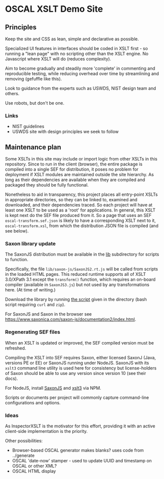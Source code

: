 # OSCAL XSLT Demo Site

## Principles

Keep the site and CSS as lean, simple and declarative as possible.

Specialized UI features in interfaces should be coded in XSLT first - so running a "lean page" with no scripting other than the XSLT engine. No Javascript where XSLT will do (reduces complexity).

Aim to become gradually and steadily more 'complete' in commenting and reproducible testing, while reducing overhead over time by streamlining and removing (gefuffle like this).

Look to guidance from the experts such as USWDS, NIST design team and others.

Use robots, but don't be one.

### Links

- NIST guidelines
- USWDS site with design principles we seek to follow

## Maintenance plan

Some XSLTs in this site may include or import logic from other XSLTs in this repository. Since to run in the client (browser), the entire package is compiled into a single SEF for distribution, it poses no problem for deployment if XSLT modules are maintained outside the site hierarchy. As long as their dependencies are available when they are compiled and packaged they should be fully functional.

Nonetheless to aid in transparency, this project places all entry-point XSLTs in appropriate directories, so they can be linked to, examined and downloaded, and their dependencies traced. So each project will have at least one XSLT to be used as a 'root' for applications. In general, this XSLT is kept next do the SEF file produced from it. So a page that uses an SEF `oscal-transform.sef.json` is likely to have a corresponding XSLT next to it, `oscal-transform.xsl`, from which the distribution JSON file is compiled (and see below).

### Saxon library update

The SaxonJS distribution must be available in the [lib](lib) subdirectory for scripts to function.

Specifically, the file `lib/saxon-js/SaxonJS2.rt.js` will be called from scripts in the loaded HTML pages. This reduced runtime supports all of XSLT 3.0/XPath 3.1 except the `transform()` function, which requires an on-board compiler (available in `SaxonJS3.js`) but not used by any transformations here. (At time of writing.)

Download the library by running [the script](lib/download-saxonjs.sh) given in the directory (bash script requiring `curl` and `zip`).

For SaxonJS and Saxon in the browser see https://www.saxonica.com/saxon-js/documentation2/index.html.

### Regenerating SEF files

When an XSLT is updated or improved, the SEF compiled version must be refreshed.

Compiling the XSLT into SEF requires Saxon, either licensed SaxonJ (Java, versions PE or EE) or SaxonJS running under NodeJS. SaxonJS with its `xslt3` command line utility is used here for consistency but license-holders of Saxon should be able to use any version since version 10 (see their docs).

For NodeJS, install [SaxonJS](https://www.npmjs.com/package/saxon-js) and [xslt3](https://www.npmjs.com/package/xslt3) via NPM.

Scripts or documents per project will commonly capture command-line configurations and options.

### Ideas

As InspectorXSLT is the motivator for this effort, providing it with an active client-side implementation is the priority.

Other possibilities:

- Browser-based OSCAL generator makes blanks? uses code from ../generate
- OSCAL 'date-now' stamper - used to update UUID and timestamp on OSCAL or other XML?
- OSCAL HTML display
